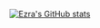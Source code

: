 [![Ezra's GitHub stats](https://github-readme-stats.vercel.app/api?username=maynards95)](https://github.com/maynards95/github-readme-stats)